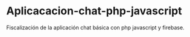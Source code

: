 # Aplicacacion-chat-php-javascript
Fiscalización de la aplicación chat básica con php javascript y firebase.

